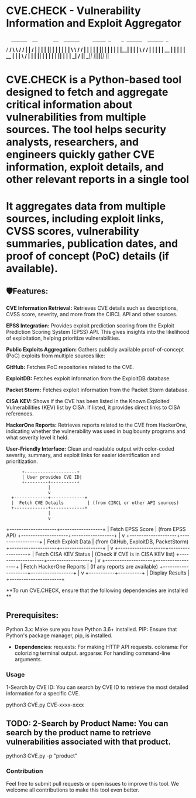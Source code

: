 # CVE.CHECK - Vulnerability Information and Exploit Aggregator


      ______  __      __  ______     _____ _    _ ______  ______ _    
  / ____/  \ \    / / |  ____|   / ____| |  | |  ____||  ____| |  | |
 | |        \ \  / /  | |__     | |    | |__| | |__   | |__  | |__| |
 | |         \ \/ /   |  __|    | |    |  __  |  __|  |  __| |  __  |
 | |____      \  /    | |____   | |____| |  | | |____ | |____| |  | |
  \_____|      \/     |______|   \_____|_|  |_|______||______|_|  |_|  




# CVE.CHECK is a Python-based tool designed to fetch and aggregate critical information about vulnerabilities from multiple sources. The tool helps security analysts, researchers, and engineers quickly gather CVE information, exploit details, and other relevant reports in a single tool

# It aggregates data from multiple sources, including exploit links, CVSS scores, vulnerability summaries, publication dates, and proof of concept (PoC) details (if available).

## 🛡️Features:

**CVE Information Retrieval:** Retrieves CVE details such as descriptions, CVSS score, severity, and more from the CIRCL API and other sources.

**EPSS Integration:** Provides exploit prediction scoring from the Exploit Prediction Scoring System (EPSS) API. This gives insights into the likelihood of exploitation, helping prioritize vulnerabilities.

**Public Exploits Aggregation:** Gathers publicly available proof-of-concept (PoC) exploits from multiple sources like:

**GitHub:** Fetches PoC repositories related to the CVE.

**ExploitDB:** Fetches exploit information from the ExploitDB database.

**Packet Storm:** Fetches exploit information from the Packet Storm database.

**CISA KEV:** Shows if the CVE has been listed in the Known Exploited Vulnerabilities (KEV) list by CISA. If listed, it provides direct links to CISA references.

**HackerOne Reports:** Retrieves reports related to the CVE from HackerOne, indicating whether the vulnerability was used in bug bounty programs and what severity level it held.

**User-Friendly Interface:** Clean and readable output with color-coded severity, summary, and exploit links for easier identification and prioritization.


          +--------------------+
          | User provides CVE ID|
          +---------+----------+
                    |
                    v
      +-------------+-------------+
      |  Fetch CVE Details         | (from CIRCL or other API sources)
      +-------------+-------------+
                    |
                    v
+--------------------+------------------+
| Fetch EPSS Score                       | (from EPSS API)
+--------------------+------------------+
                    |
                    v
+--------------------+------------------+
| Fetch Exploit Data                      | (from GitHub, ExploitDB, PacketStorm)
+--------------------+------------------+
                    |
                    v
+--------------------+------------------+
| Fetch CISA KEV Status                   | (Check if CVE is in CISA KEV list)
+--------------------+------------------+
                    |
                    v
+--------------------+------------------+
| Fetch HackerOne Reports                | (If any reports are available)
+--------------------+------------------+
                    |
                    v
        +-----------+----------+
        | Display Results       |
        +----------------------+



**To run CVE.CHECK, ensure that the following dependencies are installed
**

## Prerequisites:
Python 3.x: Make sure you have Python 3.6+ installed.
PIP: Ensure that Python's package manager, pip, is installed.

- **Dependencies**:
requests: For making HTTP API requests.
colorama: For colorizing terminal output.
argparse: For handling command-line arguments.


### Usage

1-Search by CVE ID: You can search by CVE ID to retrieve the most detailed information for a specific CVE.

python3 CVE.py CVE-xxxx-xxxx



## TODO: 2-Search by Product Name: You can search by the product name to retrieve vulnerabilities associated with that product.

python3 CVE.py -p "product"


### Contribution
Feel free to submit pull requests or open issues to improve this tool. We welcome all contributions to make this tool even better.

